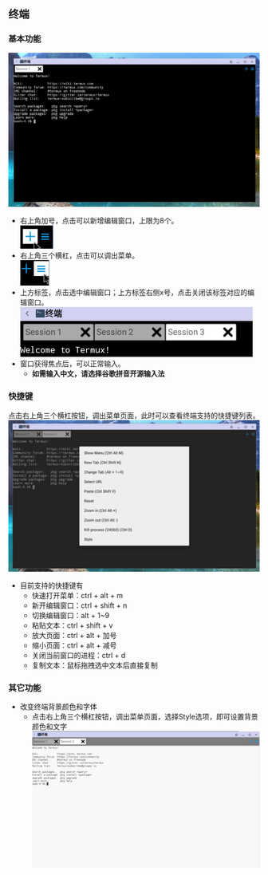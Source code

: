## 终端
### 基本功能
![](../pic/soft/terminal_demo.png)
   - 右上角加号，点击可以新增编辑窗口，上限为8个。  
   ![](../pic/soft/terminal_newpage.png)
   - 右上角三个横杠，点击可以调出菜单。  
   ![](../pic/soft/terminal_menu.png)
   - 上方标签，点击选中编辑窗口；上方标签右侧x号，点击关闭该标签对应的编辑窗口。  
   ![](../pic/soft/terminal_lable.png)
   - 窗口获得焦点后，可以正常输入。
      - **如需输入中文，请选择谷歌拼音开源输入法**
   
### 快捷键
点击右上角三个横杠按钮，调出菜单页面，此时可以查看终端支持的快捷键列表。  
![](../pic/soft/terminal_menulist.png)
   - 目前支持的快捷键有
      - 快速打开菜单：ctrl + alt + m
      - 新开编辑窗口：ctrl + shift + n
      - 切换编辑窗口：alt + 1~9
      - 粘贴文本：ctrl + shift + v
      - 放大页面：ctrl + alt + 加号
      - 缩小页面：ctrl + alt + 减号
      - 关闭当前窗口的进程：ctrl + d
      - 复制文本：鼠标拖拽选中文本后直接复制
      
### 其它功能
   - 改变终端背景颜色和字体
      - 点击右上角三个横杠按钮，调出菜单页面，选择Style选项，即可设置背景颜色和文字  
![](../pic/soft/terminal_whitestyle.png)

